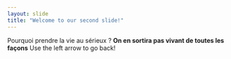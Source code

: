 ```yaml
---
layout: slide
title: "Welcome to our second slide!"
---
```

Pourquoi prendre la vie au sérieux ? **On en sortira pas vivant de toutes les façons**
Use the left arrow to go back!
